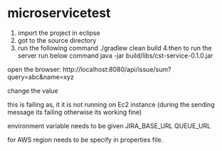 # microservicetest
1. import the project in eclipse
2. got to the source directory
3. run the following command
   ./gradlew clean build
4.then to run the server run below command
  java -jar build/libs/cst-service-0.1.0.jar
  
  
open the browser: 
 http://localhost:8080/api/issue/sum?query=abc&name=xyz


change the value

this is failing as, it it is not running on Ec2 instance (during the sending message its failing otherwise its working fine)

environment variable needs to be given
JIRA_BASE_URL
QUEUE_URL

for AWS region needs to be specify in properties file. 
